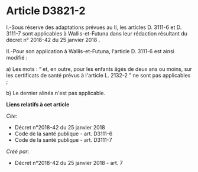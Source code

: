 # Article D3821-2

I.-Sous réserve des adaptations prévues au II, les articles D. 3111-6 et D. 3111-7 sont applicables à Wallis-et-Futuna dans
leur rédaction résultant du 
décret n° 2018-42 du 25 janvier 2018
. 

II.-Pour son application à Wallis-et-Futuna, l'article D. 3111-6 est ainsi modifié : 

a) Les mots : “ et, en outre, pour les enfants âgés de deux ans ou moins, sur les certificats de santé prévus à l'article L.
2132-2 ” ne sont pas applicables ; 

b) Le dernier alinéa n'est pas applicable.

**Liens relatifs à cet article**

_Cite_:

  - Décret n°2018-42 du 25 janvier 2018
  - Code de la santé publique - art. D3111-6
  - Code de la santé publique - art. D3111-7

_Créé par_:

  - Décret n°2018-42 du 25 janvier 2018 - art. 7
